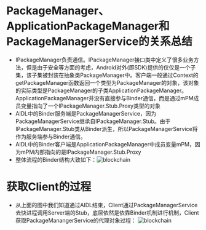 # PackageManager、ApplicationPackageManager和PackageManagerService的关系总结
- IPackageManager负责通信。IPackageManager接口类中定义了很多业务方法，但是由于安全等方面的考虑，Android对外(即SDK)提供的仅仅是一个子集，该子集被封装在抽象类PackageManager中。客户端一般通过Context的getPackageManager函数返回一个类型为PackageManager的对象，该对象的实际类型是PackageManager的子类ApplicationPackageManager。ApplicationPackageManager并没有直接参与Binder通信，而是通过mPM成员变量指向了一个IPackageManager.Stub.Proxy类型的对象
- AIDL中的Binder服务端是PackageManagerService，因为PackageManagerService继承自IPackageManager.Stub。由于IPackageManager.Stub类从Binder派生，所以PackageManagerService将作为服务端参与Binder通信。
- AIDL中的Binder客户端是ApplicationPackageManager中成员变量mPM，因为mPM内部指向的是IPackageManager.Stub.Proxy
- 整体流程的Binder结构大致如下：![blockchain](https://github.com/openthos/community-analysis/blob/master/Daily%20Report/%E6%95%B4%E4%BD%93%E6%B5%81%E7%A8%8B%E7%9A%84Binder%E7%BB%93%E6%9E%84.png)

# 获取Client的过程
- 从上面的图中我们知道通过AIDL结束，Client通过PackageManagerService去快进程调用Server端的Stub，底层依然是依靠Binder机制进行机制，Client获取PackageManangerService的代理对象过程：
![blockchain](https://github.com/openthos/community-analysis/blob/master/Daily%20Report/%E8%8E%B7%E5%8F%96client.png)
